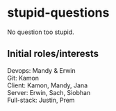 # stupid-questions
No question too stupid.

## Initial roles/interests

Devops: Mandy & Erwin<br>
Git: Kamon<br>
Client: Kamon, Mandy, Jana<br>
Server: Erwin, Sach, Siobhan<br>
Full-stack: Justin, Prem
